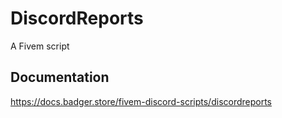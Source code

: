 # DiscordReports
A Fivem script
## Documentation
https://docs.badger.store/fivem-discord-scripts/discordreports

